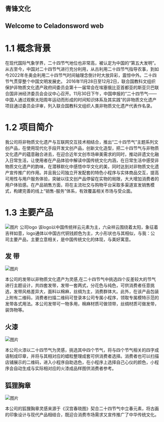 ## 青锋文化
## Welcome to Celadonsword web

# 1.1 概念背景

   在现代国际气象学界，二十四节气地位也非常高，被认定为中国的“第五大发明”。从古至今，中国对二十四节气进行充分利用，从古利用二十四节气指导农事，到如今2022年冬奥会利用二十四节气时间轴理念倒计时大放异彩，震惊中外。二十四节气贯穿整个中国文明发展史。
   2016年11月28日至12月2日，联合国教科文组织保护非物质文化遗产政府间委员会第十一届常会在埃塞俄比亚首都亚的斯亚贝巴联合国非洲经济委员会会议中心召开。11月30日下午，中国申报的“二十四节气——中国人通过观察太阳周年运动而形成的时间知识体系及其实践”的非物质文化遗产项目通过委员会评审，列入联合国教科文组织人类非物质文化遗产代表作名录。

# 1.2 项目简介

  我公司将非物质文化遗产与互联网交互技术相结合，推出“二十四节气”主题系列文创产品，在使用现代化手段开发文创产品，创新文化造型，把二十四节气与非物质文化遗产的蕴意融合进去，在迎合近年文创市场审美需求的同时，推动非遗文化融入日常生活，让使用者在产品体验中解读中国传统文化内涵，在日常生活中感受非物质文化遗产的韵味，在潜移默化中感悟中华文化的美，同时达到对非物质文化遗产宣传推广的作用。并且我公司独立开发配套的特色小程序与实体商品交互，提高可用性与用户服务体验，突破以往文创产品停留在实物的局限，大大增加消费者的用户体验感。在产品销售方面，将在主流社交与购物平台采取多渠道宣发销售模式，构建完善的线上“销售-服务”体系，有效覆盖相关市场与受众面。
# 1.3 主要产品


![图片](https://user-images.githubusercontent.com/78789925/161729820-bfd25c2c-8fe8-4a1b-b54b-aeb72dd6f318.png)
                                 公司logo
  该logo以中国传统祥云元素为主，六朵祥云围绕着太阳，象征着吉祥如意，logo通体以中国古代铜钱颜色为主，大小形状也与其相似，与我：公司主要产品，主要立意相关，是中国传统文化的体现，与美好寓意。

## 发  带

![图片](https://user-images.githubusercontent.com/78789925/161730576-4514ea0d-d114-4ac5-8ae5-f239b67678c7.png)


  本公司的发带以非物质文化遗产为灵感,在二十四节气中挑选四个反差较大的节气进行主题设计，共四套发带，发带一套两式，分花色与纯色，可供消费者任意挑选，发带风格差异大，面料以棉麻，丝绸为主，消费群体大。此外，在该产品包装上附有二维码，消费者扫描二维码可登录本公司专属小程序，领取专属模特示范的发带各式用法。本公司发带可一物多用，棉麻材质可做领带，丝绸材质可做发带，装饰物等。


## 火漆
![图片](https://user-images.githubusercontent.com/78789925/161730832-fb83fec4-819d-4ea5-a325-489cc6ecb554.png)


  本公司火漆以二十四节气为灵感，挑选其中四个节气，将与四个节气相关的四字成语制成印章，并将与其相对应的蜡粒整理成套可供消费者选择。消费者也可以扫描店铺展示的二维码，进入小程序自助选色，在小程序上选择自己心仪的颜色，小程序会自动生成与实际相对应的火漆成品样图供消费者参考。

## 狐狸胸章

![图片](https://user-images.githubusercontent.com/78789925/161730133-4ec71b1f-c1a5-42bf-b317-443e65785c0b.png)

本公司的狐狸胸章灵感来源于《汉宫春晓图》契合二十四节气中立春元素，将古画的印象设计与现代产品相结合，既迎合消费市场需求又宣传推广了中华传统文化。                               


#
